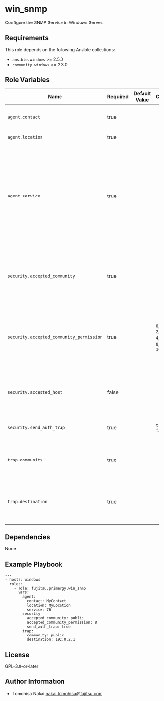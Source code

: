 win_snmp
========

Configure the SNMP Service in Windows Server.

Requirements
------------

This role depends on the following Ansible collections:

- `ansible.windows` >= 2.5.0
- `community.windows` >= 2.3.0

Role Variables
--------------

| Name | Required | Default Value | Choices | Type | Description |
|------|----------|---------------|---------|------|-------------|
| `agent.contact` | true | | | str | Contact name of the managed node and information on how to contact. |
| `agent.location` | true | | | str | Physical location of the managed node. |
| `agent.service` | true | | | int | Any combination of up to five SNMP services. <br> The integer value is derived from the following binary values: <br> <ul> <li>Physical: 0x01</li> <li>DataLink and Subnet: 0x02</li> <li>Internet: 0x04</li> <li>End-to-end: 0x08</li> <li>Application: 0x40</li> </ul> Ex: A combination of "Internet", "End-to-end" and "Application" has a value of 0x4c (76) |
| `security.accepted_community` | true | | | str | Community name from which the computer running SNMP can accept SNMP requests such as GET, SET, GETNEXT, and GETBULK. <br> This parameter can be specified multiple in the Windows GUI, but only one can be specified in this role. |
| `security.accepted_community_permission` | true | | `0`, <br> `2`, <br> `4`, <br> `8`, <br> `16` | int | Type of permissions that the `security.accepted_community` has. <br> <ul> <li>0: no permission</li> <li>2: notify permission</li> <li>4: read-only permission</li> <li>8: read/write permission</li> <li>16: read/create permission</li> </ul> |
| `security.accepted_host` | false | | | str | IP address or computer name of the host accepting SNMP packets. <br> This parameter can be specified multiple in the Windows GUI, but only one can be specified in this role.  |
| `security.send_auth_trap` | true | | `true`, <br> `false` | bool | Whether to send an authentication trap when an unauthorized community or host requests information. |
| `trap.community` | true | | | str | Community name to which SNMP sends traps. <br> This parameter can be specified multiple in the Windows GUI, but only one can be specified in this role. |
| `trap.destination` | true | | | str | IP address or computer name to which SNMP sends traps. <br> This parameter can be specified multiple in the Windows GUI, but only one can be specified in this role. |

Dependencies
------------

None

Example Playbook
----------------

    ---
    - hosts: windows
      roles:
        - role: fujitsu.primergy.win_snmp
          vars:
            agent:
              contact: MyContact
              location: MyLocation
              service: 76
            security:
              accepted_community: public
              accepted_community_permission: 8
              send_auth_trap: true
            trap:
              community: public
              destination: 192.0.2.1

License
-------

GPL-3.0-or-later

Author Information
------------------

- Tomohisa Nakai <nakai.tomohisa@fujitsu.com>
